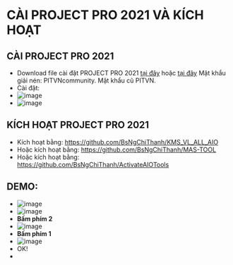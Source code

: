 # CÀI PROJECT PRO 2021 VÀ KÍCH HOẠT #
## CÀI PROJECT PRO 2021 ##
  - Download file cài đặt PROJECT PRO 2021 [tại đây](https://drive.google.com/file/d/1aNxjjCqt6QyEZQxkwbnXQ8lZ54PCc1Zi/view) hoặc [tại đây]() Mật khẩu giải nén: PITVNcommunity. Mật khẩu cũ PITVN.
  - Cài đặt:
  - ![image](https://github.com/BsNgChiThanh/Cai-project-pro2021-va-kich-hoat/assets/82578024/59cecb5a-323c-481a-b48c-f02b4aec6bb6)
  - ![image](https://github.com/BsNgChiThanh/Cai-project-pro2021-va-kich-hoat/assets/82578024/6d9842fb-0657-419d-8816-3c404599c443)

## KÍCH HOẠT PROJECT PRO 2021 ##
  - Kích hoạt bằng: https://github.com/BsNgChiThanh/KMS_VL_ALL_AIO
  - Hoặc kích hoạt bằng: https://github.com/BsNgChiThanh/MAS-TOOL
  - Hoặc kích hoạt bằng: https://github.com/BsNgChiThanh/ActivateAIOTools
  
## DEMO: ##
  - ![image](https://github.com/BsNgChiThanh/Cai-project-pro2021-va-kich-hoat/assets/82578024/87d44671-228e-4bb1-b783-2a27ba4e5486)
  - ![image](https://github.com/BsNgChiThanh/Cai-project-pro2021-va-kich-hoat/assets/82578024/86095507-00c4-4f24-b0af-3bb2521cc425)
  - **Bấm phím 2**
  - ![image](https://github.com/BsNgChiThanh/Cai-project-pro2021-va-kich-hoat/assets/82578024/371556b3-a10a-4967-91d5-d20a278cc366)
  - **Bấm phím 1**
  - ![image](https://github.com/BsNgChiThanh/Cai-project-pro2021-va-kich-hoat/assets/82578024/9d4b3a0c-db84-4c2d-b48c-7264fedf6ad5)
  - OK!
  - 





